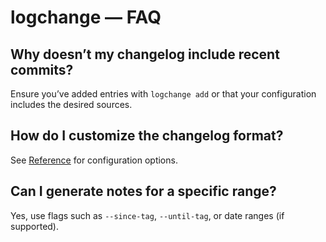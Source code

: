 # logchange — FAQ

## Why doesn’t my changelog include recent commits?
Ensure you’ve added entries with `logchange add` or that your configuration includes the desired sources.

## How do I customize the changelog format?
See [Reference](reference.md) for configuration options.

## Can I generate notes for a specific range?
Yes, use flags such as `--since-tag`, `--until-tag`, or date ranges (if supported).
